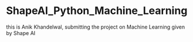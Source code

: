 # ShapeAI_Python_Machine_Learning
this is Anik Khandelwal, submitting the project on Machine Learning given by Shape AI
